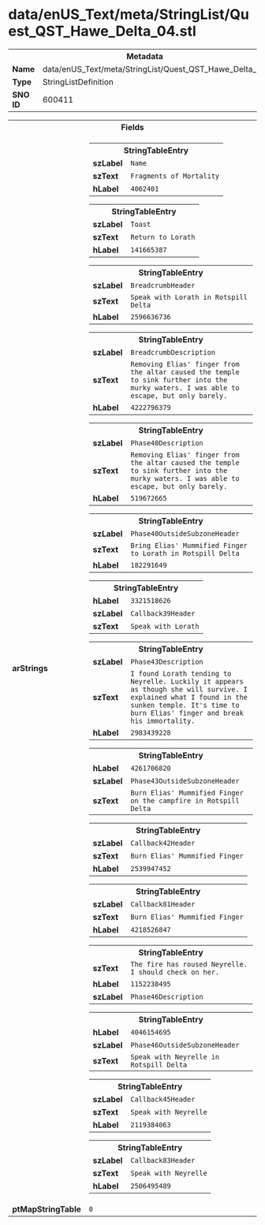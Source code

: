 <h1>data/enUS_Text/meta/StringList/Quest_QST_Hawe_Delta_04.stl</h1><table><tr><th colspan="100%">Metadata</th></tr><tr><td><b>Name</b></td><td>data/enUS_Text/meta/StringList/Quest_QST_Hawe_Delta_04.stl</td></tr><tr><td><b>Type</b></td><td>StringListDefinition</td></tr><tr><td><b>SNO ID</b></td><td>600411</td></tr></table>

<table><tr><th colspan="100%">Fields</th></tr><tr><td><b>arStrings</b></td><td><table><tr><th colspan="100%">StringTableEntry</th></tr><tr><td><b>szLabel</b></td><td><code>Name</code></td></tr><tr><td><b>szText</b></td><td><code>Fragments of Mortality</code></td></tr><tr><td><b>hLabel</b></td><td><code>4062401</code></td></tr></table>


<table><tr><th colspan="100%">StringTableEntry</th></tr><tr><td><b>szLabel</b></td><td><code>Toast</code></td></tr><tr><td><b>szText</b></td><td><code>Return to Lorath</code></td></tr><tr><td><b>hLabel</b></td><td><code>141665387</code></td></tr></table>


<table><tr><th colspan="100%">StringTableEntry</th></tr><tr><td><b>szLabel</b></td><td><code>BreadcrumbHeader</code></td></tr><tr><td><b>szText</b></td><td><code>Speak with Lorath in Rotspill Delta</code></td></tr><tr><td><b>hLabel</b></td><td><code>2596636736</code></td></tr></table>


<table><tr><th colspan="100%">StringTableEntry</th></tr><tr><td><b>szLabel</b></td><td><code>BreadcrumbDescription</code></td></tr><tr><td><b>szText</b></td><td><code>Removing Elias' finger from the altar caused the temple to sink further into the murky waters. I was able to escape, but only barely.</code></td></tr><tr><td><b>hLabel</b></td><td><code>4222796379</code></td></tr></table>


<table><tr><th colspan="100%">StringTableEntry</th></tr><tr><td><b>szLabel</b></td><td><code>Phase40Description</code></td></tr><tr><td><b>szText</b></td><td><code>Removing Elias' finger from the altar caused the temple to sink further into the murky waters. I was able to escape, but only barely.</code></td></tr><tr><td><b>hLabel</b></td><td><code>519672665</code></td></tr></table>


<table><tr><th colspan="100%">StringTableEntry</th></tr><tr><td><b>szLabel</b></td><td><code>Phase40OutsideSubzoneHeader</code></td></tr><tr><td><b>szText</b></td><td><code>Bring Elias' Mummified Finger to Lorath in Rotspill Delta</code></td></tr><tr><td><b>hLabel</b></td><td><code>182291649</code></td></tr></table>


<table><tr><th colspan="100%">StringTableEntry</th></tr><tr><td><b>hLabel</b></td><td><code>3321518626</code></td></tr><tr><td><b>szLabel</b></td><td><code>Callback39Header</code></td></tr><tr><td><b>szText</b></td><td><code>Speak with Lorath</code></td></tr></table>


<table><tr><th colspan="100%">StringTableEntry</th></tr><tr><td><b>szLabel</b></td><td><code>Phase43Description</code></td></tr><tr><td><b>szText</b></td><td><code>I found Lorath tending to Neyrelle. Luckily it appears as though she will survive. I explained what I found in the sunken temple. It's time to burn Elias' finger and break his immortality.</code></td></tr><tr><td><b>hLabel</b></td><td><code>2983439228</code></td></tr></table>


<table><tr><th colspan="100%">StringTableEntry</th></tr><tr><td><b>hLabel</b></td><td><code>4261706820</code></td></tr><tr><td><b>szLabel</b></td><td><code>Phase43OutsideSubzoneHeader</code></td></tr><tr><td><b>szText</b></td><td><code>Burn Elias' Mummified Finger on the campfire in Rotspill Delta</code></td></tr></table>


<table><tr><th colspan="100%">StringTableEntry</th></tr><tr><td><b>szLabel</b></td><td><code>Callback42Header</code></td></tr><tr><td><b>szText</b></td><td><code>Burn Elias' Mummified Finger</code></td></tr><tr><td><b>hLabel</b></td><td><code>2539947452</code></td></tr></table>


<table><tr><th colspan="100%">StringTableEntry</th></tr><tr><td><b>szLabel</b></td><td><code>Callback81Header</code></td></tr><tr><td><b>szText</b></td><td><code>Burn Elias' Mummified Finger</code></td></tr><tr><td><b>hLabel</b></td><td><code>4218526847</code></td></tr></table>


<table><tr><th colspan="100%">StringTableEntry</th></tr><tr><td><b>szText</b></td><td><code>The fire has roused Neyrelle. I should check on her.</code></td></tr><tr><td><b>hLabel</b></td><td><code>1152238495</code></td></tr><tr><td><b>szLabel</b></td><td><code>Phase46Description</code></td></tr></table>


<table><tr><th colspan="100%">StringTableEntry</th></tr><tr><td><b>hLabel</b></td><td><code>4046154695</code></td></tr><tr><td><b>szLabel</b></td><td><code>Phase46OutsideSubzoneHeader</code></td></tr><tr><td><b>szText</b></td><td><code>Speak with Neyrelle in Rotspill Delta</code></td></tr></table>


<table><tr><th colspan="100%">StringTableEntry</th></tr><tr><td><b>szLabel</b></td><td><code>Callback45Header</code></td></tr><tr><td><b>szText</b></td><td><code>Speak with Neyrelle</code></td></tr><tr><td><b>hLabel</b></td><td><code>2119384063</code></td></tr></table>


<table><tr><th colspan="100%">StringTableEntry</th></tr><tr><td><b>szLabel</b></td><td><code>Callback83Header</code></td></tr><tr><td><b>szText</b></td><td><code>Speak with Neyrelle</code></td></tr><tr><td><b>hLabel</b></td><td><code>2506495489</code></td></tr></table>


</td></tr><tr><td><b>ptMapStringTable</b></td><td><code>0</code></td></tr></table>

